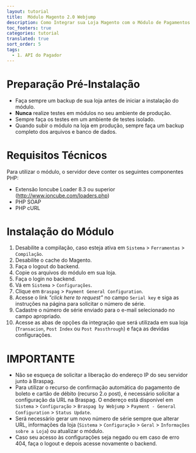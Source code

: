 ```yaml
---
layout: tutorial
title:  Módulo Magento 2.0 Webjump
description: Como Integrar sua Loja Magento com o Módulo de Pagamentos Braspag na Webjump
toc_footers: true
categories: tutorial
translated: true
sort_order: 5
tags:
  - 1. API do Pagador
---
```


# Preparação Pré-Instalação

* Faça sempre um backup de sua loja antes de iniciar a instalação do módulo.
* **Nunca** realize testes em módulos no seu ambiente de produção.
* Sempre faça os testes em um ambiente de testes isolado.
* Quando subir o módulo na loja em produção, sempre faça um backup completo dos arquivos e banco de dados.

# Requisitos Técnicos

Para utilizar o módulo, o servidor deve conter os seguintes componentes PHP:
* Extensão Ioncube Loader 8.3 ou superior (http://www.ioncube.com/loaders.php)
* PHP SOAP
* PHP cURL

# Instalação do Módulo

1. Desabilite a compilação, caso esteja ativa em `Sistema` > `Ferramentas` > `Compilação`.
2. Desabilite o cache do Magento.
3. Faça o logout do backend.
4. Copie os arquivos do módulo em sua loja.
5. Faça o login no backend.
6. Vá em `Sistema` > `Configurações`.
7. Clique em `Braspag` > `Payment General Configuration`.
8. Acesse o link _"click here to request"_ no campo `Serial key` e siga as instruções na página para solicitar o número de série.
9. Cadastre o número de série enviado para o e-mail selecionado no campo apropriado.
10. Acesse as abas de opções da integração que será utilizada em sua loja (`Transacion`, `Post Index` ou `Post Passthrough`) e faça as devidas configurações.

# IMPORTANTE

* Não se esqueça de solicitar a liberação do endereço IP do seu servidor junto à Braspag.
* Para utilizar o recurso de confirmação automática do pagamento de boleto e cartão de débito (recurso 2.o post), é necessário solicitar a configuração da URL na Braspag. O endereço está disponível em `Sistema` > `Configuração` > `Braspag by Webjump` > `Payment - General Configuration` > `Status Update`.
* Será necessário gerar um novo número de série sempre que alterar URL, informações da loja (`Sistema` > `Configuração` > `Geral` > `Informações sobre a Loja`) ou atualizar o módulo.
* Caso seu acesso às configurações seja negado ou em caso de erro 404, faça o logout e depois acesse novamente o backend.

